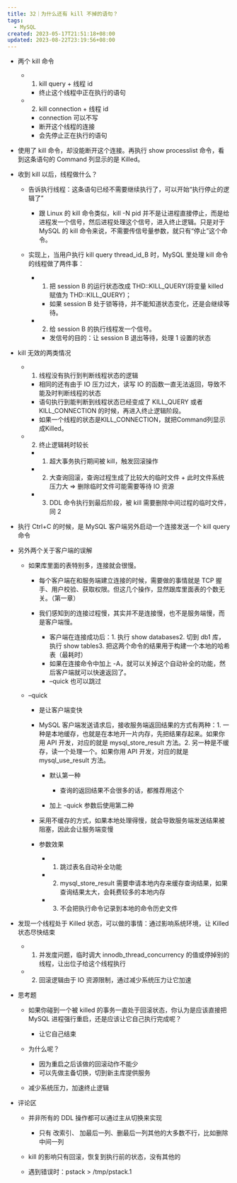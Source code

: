 ```yaml
---
title: 32｜为什么还有 kill 不掉的语句？
tags:
  - MySQL
created: 2023-05-17T21:51:18+08:00
updated: 2023-08-22T23:19:56+08:00
---
```


- 两个 kill 命令

  - 1. kill query + 线程 id

    - 终止这个线程中正在执行的语句

  - 2. kill connection + 线程 id

    - connection 可以不写
    - 断开这个线程的连接
    - 会先停止正在执行的语句

- 使用了 kill 命令，却没能断开这个连接。再执行 show processlist 命令，看到这条语句的 Command 列显示的是 Killed。
- 收到 kill 以后，线程做什么？

  - 告诉执行线程：这条语句已经不需要继续执行了，可以开始“执行停止的逻辑了”

    - 跟 Linux 的 kill 命令类似，kill -N pid 并不是让进程直接停止，而是给进程发一个信号，然后进程处理这个信号，进入终止逻辑。只是对于 MySQL 的 kill 命令来说，不需要传信号量参数，就只有“停止”这个命令。

  - 实现上，当用户执行 kill query thread_id_B 时，MySQL 里处理 kill 命令的线程做了两件事：

    - 1. 把 session B 的运行状态改成 THD::KILL_QUERY(将变量 killed 赋值为 THD::KILL_QUERY)；

      - 如果 session B 处于锁等待，并不能知道状态变化，还是会继续等待。

    - 2. 给 session B 的执行线程发一个信号。

      - 发信号的目的：让 session B 退出等待，处理 1 设置的状态

- kill 无效的两类情况

  - 1. 线程没有执行到判断线程状态的逻辑

    - 相同的还有由于 IO 压力过大，读写 IO 的函数一直无法返回，导致不能及时判断线程的状态
    - 语句执行到能判断到线程状态已经变成了 KILL_QUERY 或者 KILL_CONNECTION 的时候，再进入终止逻辑阶段。
    - 如果一个线程的状态是KILL_CONNECTION，就把Command列显示成Killed。

  - 2. 终止逻辑耗时较长

    - 1. 超大事务执行期间被 kill，触发回滚操作
    - 2. 大查询回滚，查询过程生成了比较大的临时文件 + 此时文件系统压力大 => 删除临时文件可能需要等待 IO 资源
    - 3. DDL 命令执行到最后阶段，被 kill 需要删除中间过程的临时文件，同 2

- 执行 Ctrl+C 的时候，是 MySQL 客户端另外启动一个连接发送一个 kill query 命令
- 另外两个关于客户端的误解

  - 如果库里面的表特别多，连接就会很慢。

    - 每个客户端在和服务端建立连接的时候，需要做的事情就是 TCP 握手、用户校验、获取权限。但这几个操作，显然跟库里面表的个数无关。（第一章）
    - 我们感知到的连接过程慢，其实并不是连接慢，也不是服务端慢，而是客户端慢。

      - 客户端在连接成功后：1. 执行 show databases2. 切到 db1 库，执行 show tables3. 把这两个命令的结果用于构建一个本地的哈希表（最耗时）
      - 如果在连接命令中加上 -A，就可以关掉这个自动补全的功能，然后客户端就可以快速返回了。
      - –quick 也可以跳过

  - –quick

    - 是让客户端变快
    - MySQL 客户端发送请求后，接收服务端返回结果的方式有两种：1. 一种是本地缓存，也就是在本地开一片内存，先把结果存起来。如果你用 API 开发，对应的就是 mysql_store_result 方法。2. 另一种是不缓存，读一个处理一个。如果你用 API 开发，对应的就是 mysql_use_result 方法。

      - 默认第一种

        - 查询的返回结果不会很多的话，都推荐用这个

      - 加上 -quick 参数后使用第二种

    - 采用不缓存的方式，如果本地处理得慢，就会导致服务端发送结果被阻塞，因此会让服务端变慢
    - 参数效果

      - 1. 跳过表名自动补全功能
      - 2. mysql_store_result 需要申请本地内存来缓存查询结果，如果查询结果太大，会耗费较多的本地内存
      - 3. 不会把执行命令记录到本地的命令历史文件

- 发现一个线程处于 Killed 状态，可以做的事情：通过影响系统环境，让 Killed 状态尽快结束

  - 1. 并发度问题，临时调大 innodb_thread_concurrency 的值或停掉别的线程，让出位子给这个线程执行
  - 2. 回滚逻辑由于 IO 资源限制，通过减少系统压力让它加速

- 思考题

  - 如果你碰到一个被 killed 的事务一直处于回滚状态，你认为是应该直接把 MySQL 进程强行重启，还是应该让它自己执行完成呢？

    - 让它自己结束

  - 为什么呢？

    - 因为重启之后该做的回滚动作不能少
    - 可以先做主备切换，切到新主库提供服务

  - 减少系统压力，加速终止逻辑

- 评论区

  - 并非所有的 DDL 操作都可以通过主从切换来实现

    - 只有 改索引、 加最后一列、删最后一列其他的大多数不行，比如删除中间一列

  - kill 的影响只有回滚，恢复到执行前的状态，没有其他的
  - 遇到错误时：pstack <pid of mysqld> > /tmp/pstack.1
